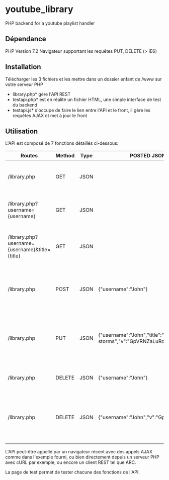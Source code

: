 # youtube_library
PHP backend for a youtube playlist handler
## Dépendance
PHP Version 7.2
Navigateur supportant les requêtes PUT, DELETE (> IE6)

## Installation
Télécharger les 3 fichiers et les mettre dans un dossier enfant de /www sur votre serveur PHP

* library.php* gère l'API REST
* testapi.php* est en réalité un fichier HTML, une simple interface de test du backend
* testapi.js* s'occupe de faire le lien entre l'API et le front, il gère les requêtes AJAX et met à jour le front

## Utilisation
L'API est composé de 7 fonctions détaillés ci-dessous:

|Routes|Method|Type|POSTED JSON|Description|
|------|------|------|------|------|
|/library.php|GET|JSON||Récupère la liste des utilisateurs possédant une librarie|
|/library.php?username={username}|GET|JSON||Récupère la librarie vidéo de l'utilisateur précisé|
|/library.php?username={username}&title={title}|GET|JSON||Cherche une vidéo par son titre dans la librarie de l'utilisateur|
|/library.php|POST|JSON|{"username":"John"}|Crée une nouvelle librarie si une librairie à ce nom n'existe pas encore|
|/library.php|PUT|JSON|{"username":"John","title":"song of storms","v":"GpVRNZaLuRc"}|Mets à jour la librarie de en ajoutant une nouvelle vidéo à sa collection|
|/library.php|DELETE|JSON|{"username":"John"}|Supprime la librarie de l'utilisateur spécifié|
|/library.php|DELETE|JSON|{"username":"John","v":"GpVRNZaLuRc"}|Supprime une vidéo spécifique de la collection de l'utilisateur spécifié|

L'API peut-être appellé par un navigateur récent avec des appels AJAX comme dans l'exemple fourni, ou bien directement depuis un serveur PHP avec cURL par exemple, ou encore un client REST tel que ARC.

La page de test permet de tester chacune des fonctions de l'API.
